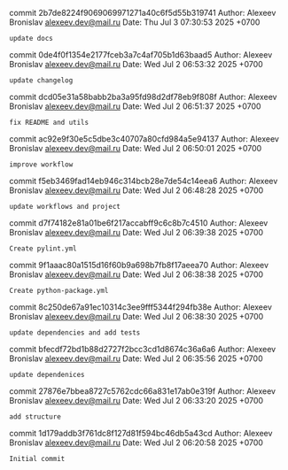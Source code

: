 commit 2b7de8224f9069069971271a40c6f5d55b319741
Author: Alexeev Bronislav <alexeev.dev@mail.ru>
Date:   Thu Jul 3 07:30:53 2025 +0700

    update docs

commit 0de4f0f1354e2177fceb3a7c4af705b1d63baad5
Author: Alexeev Bronislav <alexeev.dev@mail.ru>
Date:   Wed Jul 2 06:53:32 2025 +0700

    update changelog

commit dcd05e31a58babb2ba3a95fd98d2df78eb9f808f
Author: Alexeev Bronislav <alexeev.dev@mail.ru>
Date:   Wed Jul 2 06:51:37 2025 +0700

    fix README and utils

commit ac92e9f30e5c5dbe3c40707a80cfd984a5e94137
Author: Alexeev Bronislav <alexeev.dev@mail.ru>
Date:   Wed Jul 2 06:50:01 2025 +0700

    improve workflow

commit f5eb3469fad14eb946c314bcb28e7de54c14eea6
Author: Alexeev Bronislav <alexeev.dev@mail.ru>
Date:   Wed Jul 2 06:48:28 2025 +0700

    update workflows and project

commit d7f74182e81a01be6f217accabff9c6c8b7c4510
Author: Alexeev Bronislav <alexeev.dev@mail.ru>
Date:   Wed Jul 2 06:39:38 2025 +0700

    Create pylint.yml

commit 9f1aaac80a1515d16f60b9a698b7fb8f17aeea70
Author: Alexeev Bronislav <alexeev.dev@mail.ru>
Date:   Wed Jul 2 06:38:38 2025 +0700

    Create python-package.yml

commit 8c250de67a91ec10314c3ee9fff5344f294fb38e
Author: Alexeev Bronislav <alexeev.dev@mail.ru>
Date:   Wed Jul 2 06:38:30 2025 +0700

    update dependencies and add tests

commit bfecdf72bd1b88d2727f2bcc3cd1d8674c36a6a6
Author: Alexeev Bronislav <alexeev.dev@mail.ru>
Date:   Wed Jul 2 06:35:56 2025 +0700

    update dependenices

commit 27876e7bbea8727c5762cdc66a831e17ab0e319f
Author: Alexeev Bronislav <alexeev.dev@mail.ru>
Date:   Wed Jul 2 06:33:20 2025 +0700

    add structure

commit 1d179addb3f761dc8f127d81f594bc46db5a43cd
Author: Alexeev Bronislav <alexeev.dev@mail.ru>
Date:   Wed Jul 2 06:20:58 2025 +0700

    Initial commit
